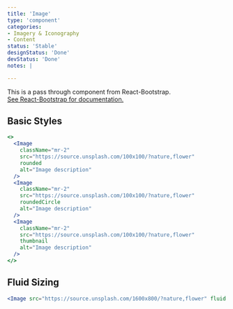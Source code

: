 ```yaml
---
title: 'Image'
type: 'component'
categories:
- Imagery & Iconography
- Content
status: 'Stable'
designStatus: 'Done'
devStatus: 'Done'
notes: |

---
```


<p className="lead">
  This is a pass through component from React-Bootstrap.<br/>
  <a href="https://react-bootstrap.github.io/components/images/" target="_blank" rel="noopener noreferrer">
    See React-Bootstrap for documentation.
  </a>
</p>

## Basic Styles

```jsx live
<>
  <Image
    className="mr-2"
    src="https://source.unsplash.com/100x100/?nature,flower"
    rounded
    alt="Image description"
  />
  <Image
    className="mr-2"
    src="https://source.unsplash.com/100x100/?nature,flower"
    roundedCircle
    alt="Image description"
  />
  <Image
    className="mr-2"
    src="https://source.unsplash.com/100x100/?nature,flower"
    thumbnail
    alt="Image description"
  />
</>
```

## Fluid Sizing

```jsx live
<Image src="https://source.unsplash.com/1600x800/?nature,flower" fluid alt="Image description" />
```


